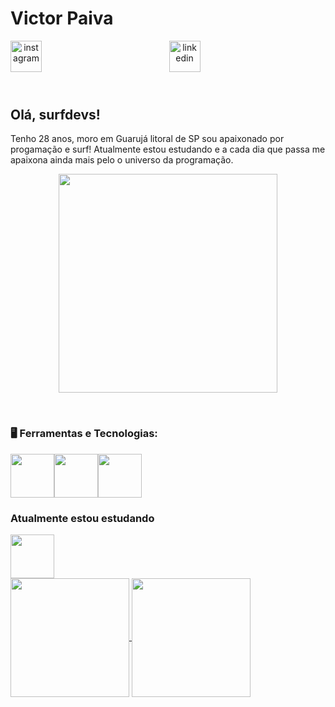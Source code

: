 <header>
<h1 align="left">Victor Paiva</h1>
 <a href="https://www.instagram.com/victorrpaivas">
    <img align="left" width="50px" src="https://i.ibb.co/qxN0jv5/instagram.png" alt="instagram" style="vertical-align:top;">
  </a> 
  <a href="https://www.linkedin.com/in/victor-silva-663127163">
    <img width="50px" src="https://i.ibb.co/HN7bG6J/linkedin.png" alt="linkedin" style="vertical-align:top;">
  </a>


</header>

## Olá, surfdevs!

Tenho 28 anos, moro em Guarujá litoral de SP sou apaixonado por progamação e surf! Atualmente estou estudando e a cada dia que passa me apaixona ainda mais pelo o universo da programação.


<p align="center">
  <img src="https://i.makeagif.com/media/7-05-2015/8SLHO1.gif" width="350">
</p>


<br>

### 🖥️ Ferramentas e Tecnologias:

<img src="https://cdn.jsdelivr.net/gh/devicons/devicon/icons/html5/html5-plain-wordmark.svg"  width="70"  height="70" /><img src="https://cdn.jsdelivr.net/gh/devicons/devicon/icons/css3/css3-plain-wordmark.svg" width="70"  height="70"/><img src="https://cdn.jsdelivr.net/gh/devicons/devicon/icons/javascript/javascript-original.svg" width="70"  height="70"/>

### Atualmente estou estudando
<img src="https://cdn.jsdelivr.net/gh/devicons/devicon/icons/java/java-original-wordmark.svg" width="70"  height="70"/>


<div display="inline-block">
<a href="https://github.com/anuraghazra/github-readme-stats">
  <img height=190 align="center" src="https://github-readme-stats.vercel.app/api?username=victorpaivas&theme=blue_navy" />
</a>
<a href="https://github.com/anuraghazra/convoychat">
  <img height=190 align="center" src="https://github-readme-stats.vercel.app/api/top-langs?username=victorpaivas&layout=compact&langs_count=8&card_width=320&theme=blue_navy&show_icons=true" />
</a>
</div>
          
          
